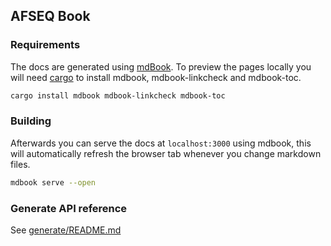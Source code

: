 ## AFSEQ Book

### Requirements

The docs are generated using [mdBook](https://github.com/rust-lang/mdBook). To preview the pages locally you will need [cargo](https://doc.rust-lang.org/cargo/getting-started/installation.html) to install mdbook, mdbook-linkcheck and mdbook-toc.

```sh
cargo install mdbook mdbook-linkcheck mdbook-toc
```

### Building

Afterwards you can serve the docs at `localhost:3000` using mdbook, this will automatically refresh the browser tab whenever you change markdown files.

```sh
mdbook serve --open
```

### Generate API reference

See [generate/README.md](./generate/README.md)